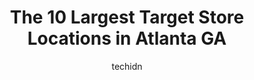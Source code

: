 ---
layout: ampstory
image: https://i0.wp.com/www.depkes.org/wp-content/uploads/2023/06/target-0-in-atlanta-ga-1685965160.jpeg?resize=640,853
author: techidn
featured: false
description: Discover the impressive array of Target options in Atlanta GA, where you can find 10 of the largest Target establishments in the area. From renowned classics to hidden gems, Atlanta GA offer
title: The 10 Largest Target Store Locations in Atlanta GA
cover:
   title: The 10 Largest Target Store Locations in Atlanta GA
   subtitle: Rickpate
   background: https://www.depkes.org/wp-content/uploads/2023/06/target-0-in-atlanta-ga-1685965160.jpeg

pages: 
 - layout: thirds
   top: <h1>#1 Target</h1>
   bottom: "<p>I ordered from this location yesterday. Bought a Nespresso machine and pods for $200 and change. Went to go pick up. Yes, it was raining - so they had people go to the do</p>"
   background: https://www.depkes.org/wp-content/uploads/2023/06/target-1-in-atlanta-ga-1685965160.jpeg
   backgroundblur: true
 - layout: thirds
   top: <h1>#2 Target</h1>
   bottom: "<p>2400 N Druid Hills Rd, Atlanta, GA 30329, United States</p>"
   background: https://www.depkes.org/wp-content/uploads/2023/06/target-2-in-atlanta-ga-1685965161.jpeg
   cta:
      link: https://www.depkes.org/blog/the-10-largest-target-store-locations-in-atlanta-ga/
      text: The 10 Largest Target Store Locations in Atlanta GA
 - layout: thirds
   top: <h1>#3 Target</h1>
   bottom: "<p>100 Perimeter Center Pl, Atlanta, GA 30346, United States</p>"
   background: https://www.depkes.org/wp-content/uploads/2023/06/target-3-in-atlanta-ga-1685965161.jpeg
   cta:
      link: https://www.depkes.org/blog/the-10-largest-target-store-locations-in-atlanta-ga/
      text: The 10 Largest Target Store Locations in Atlanta GA
 - layout: thirds
   top: <h1>#4 Target</h1>
   bottom: "<p>375 18th St NW, Atlanta, GA 30363, United States</p>"
   background: https://images.unsplash.com/photo-1489648022186-8f49310909a0?ixlib=rb-4.0.3&ixid=MnwxMjA3fDB8MHxwaG90by1wYWdlfHx8fGVufDB8fHx8&auto=format&fit=crop&w=640&h=853&q=80
   cta:
      link: https://www.depkes.org/blog/the-10-largest-target-store-locations-in-atlanta-ga/
      text: The 10 Largest Target Store Locations in Atlanta GA
 - layout: thirds
   top: <h1>#5 Target</h1>
   bottom: "<p>3660 Marketplace Blvd, East Point, GA 30344, United States</p>"
   background: https://images.unsplash.com/photo-1609083590460-7b8cc0ca65f8?ixlib=rb-4.0.3&ixid=MnwxMjA3fDB8MHxwaG90by1wYWdlfHx8fGVufDB8fHx8&auto=format&fit=crop&w=640&h=853&q=80
   cta:
      link: https://www.depkes.org/blog/the-10-largest-target-store-locations-in-atlanta-ga/
      text: The 10 Largest Target Store Locations in Atlanta GA
 - layout: thirds
   top: <h1>#6 Target</h1>
   bottom: "<p>2539 Piedmont Rd NE, Atlanta, GA 30324, United States</p>"
   background: https://images.unsplash.com/photo-1489694553447-4c9339da310d?ixlib=rb-4.0.3&ixid=MnwxMjA3fDB8MHxwaG90by1wYWdlfHx8fGVufDB8fHx8&auto=format&fit=crop&w=640&h=853&q=80
   cta:
      link: https://www.depkes.org/blog/the-10-largest-target-store-locations-in-atlanta-ga/
      text: The 10 Largest Target Store Locations in Atlanta GA
 - layout: thirds
   top: <h1>#7 Target</h1>
   bottom: "<p>3535 Peachtree Rd NE, Atlanta, GA 30326, United States</p>"
   background: https://images.unsplash.com/photo-1524169358666-79f22534bc6e?ixlib=rb-4.0.3&ixid=MnwxMjA3fDB8MHxwaG90by1wYWdlfHx8fGVufDB8fHx8&auto=format&fit=crop&w=640&h=853&q=80
   cta:
      link: https://www.depkes.org/blog/the-10-largest-target-store-locations-in-atlanta-ga/
      text: The 10 Largest Target Store Locations in Atlanta GA
 - layout: thirds
   middle: Continue reading...
   background: https://images.unsplash.com/photo-1602536052359-ef94c21c5948?ixlib=rb-4.0.3&ixid=MnwxMjA3fDB8MHxwaG90by1wYWdlfHx8fGVufDB8fHx8&auto=format&fit=crop&w=640&h=853&q=80
   cta:
      link: https://www.depkes.org/blog/the-10-largest-target-store-locations-in-atlanta-ga/
      text: The 10 Largest Target Store Locations in Atlanta GA
      
---